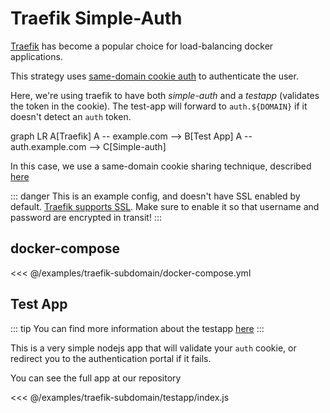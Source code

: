 # Traefik Simple-Auth

[Traefik](https://traefik.io/) has become a popular choice for load-balancing docker applications.

This strategy uses [same-domain cookie auth](/access/cookie.md) to authenticate the user.

Here, we're using traefik to have both *simple-auth* and a *testapp* (validates the token in the cookie).  The test-app will forward to `auth.${DOMAIN}` if it doesn't detect an `auth` token.

<mermaid>
graph LR
A[Traefik]
A -- example.com --> B[Test App]
A -- auth.example.com --> C[Simple-auth]
</mermaid>

In this case, we use a same-domain cookie sharing technique, described [here](/access/cookie)

::: danger
This is an example config, and doesn't have SSL enabled by default. [Traefik supports SSL](https://doc.traefik.io/traefik/https/overview/).
Make sure to enable it so that username and password are encrypted in transit!
:::

## docker-compose

<<< @/examples/traefik-subdomain/docker-compose.yml


## Test App

::: tip
You can find more information about the testapp [here](/cookbooks/decodejwt)
:::

This is a very simple nodejs app that will validate your `auth` cookie, or redirect
you to the authentication portal if it fails.

You can see the full app at our <a :href="`${$themeConfig.fileUrl}/docs/examples/traefik-subdomain/testapp`" target="_blank">repository</a>

<<< @/examples/traefik-subdomain/testapp/index.js
